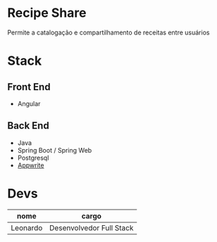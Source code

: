 # Recipe Share

Permite a catalogação e compartilhamento de receitas entre usuários

# Stack
## Front End
- Angular

## Back End
- Java
- Spring Boot / Spring Web
- Postgresql
- [Appwrite](https://appwrite.io/)

# Devs

|nome|cargo|
|---|---|
|Leonardo|Desenvolvedor Full Stack|